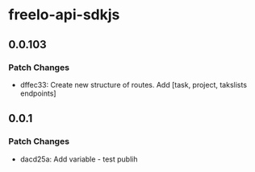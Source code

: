 # freelo-api-sdkjs

## 0.0.103

### Patch Changes

- dffec33: Create new structure of routes. Add [task, project, takslists endpoints]

## 0.0.1

### Patch Changes

- dacd25a: Add variable - test publih
